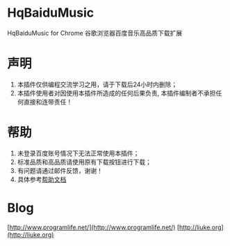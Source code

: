 HqBaiduMusic
============

HqBaiduMusic for Chrome
谷歌浏览器百度音乐高品质下载扩展

声明
===
1. 本插件仅供编程交流学习之用，请于下载后24小时内删除；
2. 本插件使用者对因使用本插件所造成的任何后果负责, 本插件编制者不承担任何直接和连带责任！

帮助
===
1. 未登录百度账号情况下无法正常使用本插件；
2. 标准品质和高品质请使用原有下载按钮进行下载；
3. 有问题请通过邮件反馈，谢谢！
4. 具体参考[帮助文档](http://www.programlife.net/hqbaidumusic-chrome-extension.html)

Blog
===
[http://www.programlife.net/](http://www.programlife.net/)
[http://liuke.org](http://liuke.org)
